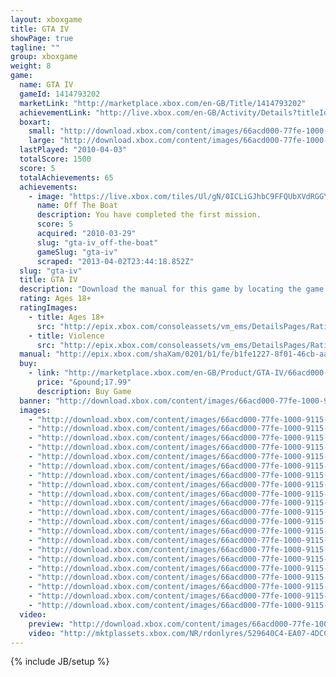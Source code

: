 ```yaml
---
layout: xboxgame
title: GTA IV
showPage: true
tagline: ""
group: xboxgame
weight: 8
game: 
  name: GTA IV
  gameId: 1414793202
  marketLink: "http://marketplace.xbox.com/en-GB/Title/1414793202"
  achievementLink: "http://live.xbox.com/en-GB/Activity/Details?titleId=1414793202"
  boxart: 
    small: "http://download.xbox.com/content/images/66acd000-77fe-1000-9115-d802545407f2/2057/boxartsm.jpg"
    large: "http://download.xbox.com/content/images/66acd000-77fe-1000-9115-d802545407f2/2057/boxartlg.jpg"
  lastPlayed: "2010-04-03"
  totalScore: 1500
  score: 5
  totalAchievements: 65
  achievements: 
    - image: "https://live.xbox.com/tiles/Ul/gN/0ICLiGJhbC9FFQUbXVdRGGYyL2FjaC8wLzEAAAAA5+fn-yJYSQ==.jpg"
      name: Off The Boat
      description: You have completed the first mission.
      score: 5
      acquired: "2010-03-29"
      slug: "gta-iv_off-the-boat"
      gameSlug: "gta-iv"
      scraped: "2013-04-02T23:44:18.852Z"
  slug: "gta-iv"
  title: GTA IV
  description: "Download the manual for this game by locating the game on http://marketplace.xbox.com and selecting &ldquo;See Game Manual&quot;. What does the American Dream mean today? For Niko Bellic, fresh off the boat from Europe, it is the hope he can escape his past.  For his cousin, Roman, it is the vision that together they can find fortune in Liberty City, gateway to the land of opportunity. As they slip into debt and are dragged into a criminal underworld by a series of shysters, thieves and sociopaths, they discover that the reality is very different from the dream in a city that worships money and status, and is heaven for those who have them and a living nightmare for those who don&rsquo;t. There are no refunds for this item. For more information, see www.xbox.com/live/accounts."
  rating: Ages 18+
  ratingImages: 
    - title: Ages 18+
      src: "http://epix.xbox.com/consoleassets/vm_ems/DetailsPages/RatingSystemID/14/default/Values/14005.png"
    - title: Violence
      src: "http://epix.xbox.com/consoleassets/vm_ems/DetailsPages/RatingSystemID/14/default/Descriptors/14005.png"
  manual: "http://epix.xbox.com/shaXam/0201/b1/fe/b1fe1227-8f01-46cb-aaab-bacfed2dc3b6.PDF?v=1#gtaiv-en.PDF"
  buy: 
    - link: "http://marketplace.xbox.com/en-GB/Product/GTA-IV/66acd000-77fe-1000-9115-d802545407f2?purchase=1&amp;DownloadType=Game"
      price: "&pound;17.99"
      description: Buy Game
  banner: "http://download.xbox.com/content/images/66acd000-77fe-1000-9115-d802545407f2/1033/banner.png"
  images: 
    - "http://download.xbox.com/content/images/66acd000-77fe-1000-9115-d802545407f2/1033/screenlg1.jpg"
    - "http://download.xbox.com/content/images/66acd000-77fe-1000-9115-d802545407f2/1033/screenlg2.jpg"
    - "http://download.xbox.com/content/images/66acd000-77fe-1000-9115-d802545407f2/1033/screenlg3.jpg"
    - "http://download.xbox.com/content/images/66acd000-77fe-1000-9115-d802545407f2/1033/screenlg4.jpg"
    - "http://download.xbox.com/content/images/66acd000-77fe-1000-9115-d802545407f2/1033/screenlg5.jpg"
    - "http://download.xbox.com/content/images/66acd000-77fe-1000-9115-d802545407f2/1033/screenlg6.jpg"
    - "http://download.xbox.com/content/images/66acd000-77fe-1000-9115-d802545407f2/1033/screenlg7.jpg"
    - "http://download.xbox.com/content/images/66acd000-77fe-1000-9115-d802545407f2/1033/screenlg8.jpg"
    - "http://download.xbox.com/content/images/66acd000-77fe-1000-9115-d802545407f2/1033/screenlg9.jpg"
    - "http://download.xbox.com/content/images/66acd000-77fe-1000-9115-d802545407f2/1033/screenlg10.jpg"
    - "http://download.xbox.com/content/images/66acd000-77fe-1000-9115-d802545407f2/1033/screenlg11.jpg"
    - "http://download.xbox.com/content/images/66acd000-77fe-1000-9115-d802545407f2/1033/screenlg12.jpg"
    - "http://download.xbox.com/content/images/66acd000-77fe-1000-9115-d802545407f2/1033/screenlg13.jpg"
    - "http://download.xbox.com/content/images/66acd000-77fe-1000-9115-d802545407f2/1033/screenlg14.jpg"
    - "http://download.xbox.com/content/images/66acd000-77fe-1000-9115-d802545407f2/1033/screenlg15.jpg"
    - "http://download.xbox.com/content/images/66acd000-77fe-1000-9115-d802545407f2/1033/screenlg16.jpg"
    - "http://download.xbox.com/content/images/66acd000-77fe-1000-9115-d802545407f2/1033/screenlg17.jpg"
    - "http://download.xbox.com/content/images/66acd000-77fe-1000-9115-d802545407f2/1033/screenlg18.jpg"
    - "http://download.xbox.com/content/images/66acd000-77fe-1000-9115-d802545407f2/1033/screenlg19.jpg"
    - "http://download.xbox.com/content/images/66acd000-77fe-1000-9115-d802545407f2/1033/screenlg20.jpg"
    - "http://download.xbox.com/content/images/66acd000-77fe-1000-9115-d802545407f2/1033/background.jpg"
  video: 
    preview: "http://download.xbox.com/content/images/66acd000-77fe-1000-9115-d802545407f2/1033/background.jpg"
    video: "http://mktplassets.xbox.com/NR/rdonlyres/529640C4-EA07-4DCC-A855-4B44D73A39EC/0/vidgtaIVcdnhi.asx"
---
```

{% include JB/setup %}